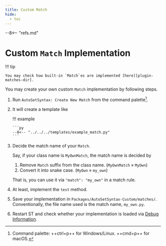 ```yaml
---
title: Custom Match
hide:
  - toc
---
```


--8<-- "refs.md"

# Custom `Match` Implementation

!!! tip

    You may check how built-in `Match`es are implemented [here][plugin-matches-dir].

You may create your own custom `Match` implementation by following steps.

1.  Run `AutoSetSyntax: Create New Match` from the command palette[^1].
1.  It will create a template like

    !!! example

        ```py
        --8<-- "../../../templates/example_match.py"
        ```

1.  Decide the match name of your `Match`.

    Say, if your class name is `MyOwnMatch`, the match name is decided by

    1. Remove `Match` suffix from the class name. (`MyOwnMatch` » `MyOwn`)
    1. Convert it into snake case. (`MyOwn` » `my_own`)

    That is, you can use it via `"match": "my_own"` in a match rule.

1.  At least, implement the `test` method.
1.  Save your implementation in `Packages/AutoSetSyntax-Custom/matches/`.
    Conventionally, the file name used is the match name, `my_own.py`.

1.  Restart ST and check whether your implementation is loaded via [Debug Information][plugin-debug-information].

[plugin-debug-information]: ../debug.md#debug-information

[^1]: Command palette: ++ctrl+p++ for Windows/Linux. ++cmd+p++ for macOS.
